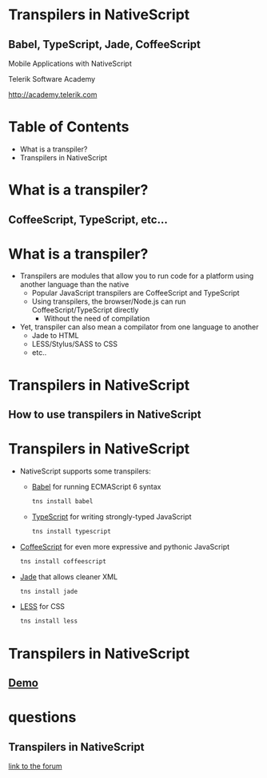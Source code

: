 <!-- section start -->
<!-- attr: { id:'title', class:'slide-title', hasScriptWrapper:true } -->
# Transpilers in NativeScript
## Babel, TypeScript, Jade, CoffeeScript

<div class="signature">
    <p class="signature-course">Mobile Applications with NativeScript</p>
    <p class="signature-initiative">Telerik Software Academy</p>
    <a href="http://academy.telerik.com" class="signature-link">http://academy.telerik.com</a>
</div>


<!-- section start -->
<!-- attr: { id:'table-of-contents' } -->
# Table of Contents

- What is a transpiler?
- Transpilers in NativeScript

<!-- section start -->
<!-- attr: { class:'slide-section', id:'transpilers-overview'} -->
# What is a transpiler?
## CoffeeScript, TypeScript, etc...  

<!-- attr: {style: 'font-size:0.9em'} -->
# What is a transpiler?

- Transpilers are modules that allow you to run code for a platform using another language than the native
  - Popular JavaScript transpilers are CoffeeScript and TypeScript
  - Using transpilers, the browser/Node.js can run CoffeeScript/TypeScript directly
    - Without the need of compilation
- Yet, transpiler can also mean a compilator from one language to another
  - Jade to HTML
  - LESS/Stylus/SASS to CSS
  - etc..

<!-- section start -->
<!-- attr: { class:'slide-section'} -->
# Transpilers in NativeScript
##  How to use transpilers in NativeScript

# Transpilers in NativeScript

- NativeScript supports some transpilers:
  - [Babel](https://babeljs.io/) for running ECMAScript 6 syntax

    ```bash
    tns install babel
    ```

  - [TypeScript](http://www.typescriptlang.org/) for writing strongly-typed JavaScript

      ```bash
      tns install typescript
      ```
<!-- attr: {showInPresentation: true} -->
<!-- # Transpilers in NativeScript

- NativeScript supports some transpilers: -->
  - [CoffeeScript](http://coffeescript.org/) for even more expressive and pythonic JavaScript

      ```bash
      tns install coffeescript
      ```

  - [Jade](http://jade-lang.com/) that allows cleaner XML

      ```bash
      tns install jade
      ```

  - [LESS](http://lesscss.org/) for CSS

      ```bash
      tns install less
      ```

<!-- attr: {class: 'slide-section'} -->

# Transpilers in NativeScript
##  [Demo](http://)

<!-- section start -->
<!-- attr: { id:'questions', class:'slide-section',showInPresentation: true } -->
# questions
## Transpilers in NativeScript
[link to the forum](XXX)
